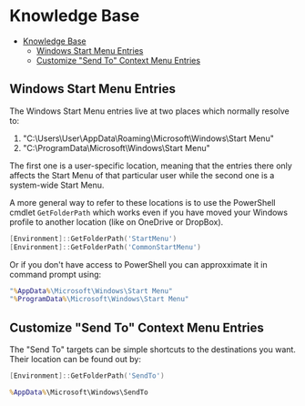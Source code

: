 # Knowledge Base

- [Knowledge Base](#knowledge-base)
  - [Windows Start Menu Entries](#windows-start-menu-entries)
  - [Customize "Send To" Context Menu Entries](#customize-send-to-context-menu-entries)

## Windows Start Menu Entries

The Windows Start Menu entries live at two places which normally resolve to:

1. "C:\\Users\\User\\AppData\\Roaming\\Microsoft\\Windows\\Start Menu"
2. "C:\\ProgramData\\Microsoft\\Windows\\Start Menu"

The first one is a user-specific location, meaning that the entries there only
affects the Start Menu of that particular user while the second one is a
system-wide Start Menu.

A more general way to refer to these locations is to use the PowerShell cmdlet
`GetFolderPath` which works even if you have moved your Windows profile to
another location (like on OneDrive or DropBox).

```PowerShell
[Environment]::GetFolderPath('StartMenu')
[Environment]::GetFolderPath('CommonStartMenu')
```

Or if you don't have access to PowerShell you can approxximate it in command
prompt using:

```bat
"%AppData%\Microsoft\Windows\Start Menu"
"%ProgramData%\Microsoft\Windows\Start Menu"
```

## Customize "Send To" Context Menu Entries

The "Send To" targets can be simple shortcuts to the destinations you want.
Their location can be found out by:

```PowerShell
[Environment]::GetFolderPath('SendTo')
```

```bat
%AppData%\Microsoft\Windows\SendTo
```
